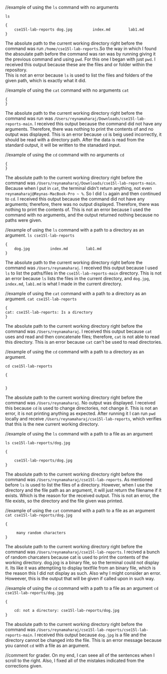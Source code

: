 //example of using the `ls` command with no arguments

`ls`
```
{
    cse15l-lab-reports dog.jpg         index.md        lab1.md
}
```
The absolute path to the current working directory right before the command was run 
`/home/cse15l-lab-reports`.So the way in which I found the absoulate path before the 
command was ran was by running giving it the previous command and using `pwd`.  For 
this one I began with just `pwd`. 
I received this output because  these are the files and or folder within the repository.  
This is not an error because `ls` is used to list the files and folders of the given path,
which is exactly what it did. 


//example of using the `cat` command with no arguments
`cat`
```
{  
}
```
The absolute path to the current working directory right before the command was run
was `/Users/reynamaharaj/Downloads/cse15l-lab-reports-main`.
I received this output because the command did not have any arguments. Therefore, 
there was nothing to print the contents of and no output was displayed. 
This is an error because `cd` is beig used incorrectly, it should be read with a 
directory path. After the data is read from the standard output, it will be
written to the stanadard input. 



//example of using the `cd` command with no arguments
`cd`
```
{
}
```

The absolute path to the current working directory right before the command was 
`/Users/reynamaharaj/Downloads/cse15l-lab-reports-main`. Because when I put in 
`cat`, the terminal didn't return anything, not even 
`reynamaharaj@Reynas-MacBook-Pro ~ %`. So I did `ls` again and then continued 
to `cd`.
I received this output because the command did not have any arguments; therefore,
there was no output displayed.
Therefore, there was nothing to print the contents of. 
This is not an error because I used the command with no arguments, and the 
output returned nothing because no paths were given. 





//example of using the `ls` command with a path to a directory as an argument.
`ls cse15l-lab-reports`
```
{
    dog.jpg         index.md        lab1.md
}
```
The absolute path to the current working directory right before the command
was `/Users/reynamaharaj`. I received this output because I used `ls` to 
list the paths/files in the `cse15l-lab-reports-main` directory. 
This is not an error because `ls` lists the files in the current directory, 
and `dog.jpg`, `index.md`, `lab1.md` is what I made in the current directory. 


//example of using the `cat` command with a path to a directory as an argument.
`cat cse15l-lab-reports`
```
{
cat: cse15l-lab-reports: Is a directory
}
```

The absolute path to the current working directory right before the command
was `/Users/reynamaharaj`. 
I received this output because `cat` uses and read and then concatenate files;
therefore, `cat` is not able to read this directory.
This is an error because `cat` can't be used to read directories. 


//example of using the `cd` command with a path to a directory as an argument.

`cd cse15l-lab-reports`
```
{


}
```
The absolute path to the current working directory right before the command was
`/Users/reynamaharaj`. 
No output was displayed. I received this because `cd` is used to change
directories, not change it. This is not an error, it is not printing anything 
as expected. After running it I can run `pwd` locally and receive 
`/Users/reynamaharaj/cse15l-lab-reports`,
which verifies that this is the new current working directory.




//example of using the `ls` command with a path to a file as an argument

`ls cse15l-lab-reports/dog.jpg`
```
{
            
    cse15l-lab-reports/dog.jpg
}
```
The absolute path to the current working directory right before the command
was `/Users/reynamaharaj/cse15l-lab-reports`. 
As mentioned before `ls` is used to list the files of a directory. However,
when I use the directory and the file path as an argument, it will just
return the filename if it exists. Which is the reason for the received output. 
This is not an error, the file exists, so the directory and the file given
was printed. 


//example of using the `cat` command with a path to a file as an argument
`cat cse15l-lab-reports/dog.jpg`
```
{
   
     many random characters
}
```
The absolute path to the current working directory right before the command 
was `/Users/reynamaharaj/cse15l-lab-reports`. 
I recived a bunch of random charcaters because cat is used to print the 
contents of the working directory. dog.jog is a binary file, so the terminal 
could not display it. Its like it was attemptiing to display textfile from 
an binary file, which is the reason this I did not display as such. Also why
I might consider an error. Howeever, this is the output that will be given
if called upon in such way. 


//example of using the `cd` command with a path to a file as an argument
`cd cse15l-lab-reports/dog.jpg`
```
{
    
    cd: not a directory: cse15l-lab-reports/dog.jpg
}
```

The absolute path to the current working directory right before the command 
was `/Users/reynamaharaj/cse15l-lab-reports/cse15l-lab-reports-main`. 
I received this output because `dog.jpg` is a file and the directory 
cannot be changed into the file. 
This is an error message because you cannot `cd` with a file as an argument. 


//comment for grader. On my end, I can seee all of the sentences when I
scroll to the right. Also, I fixed all of the mistakes indicated from 
the corrections given. 

